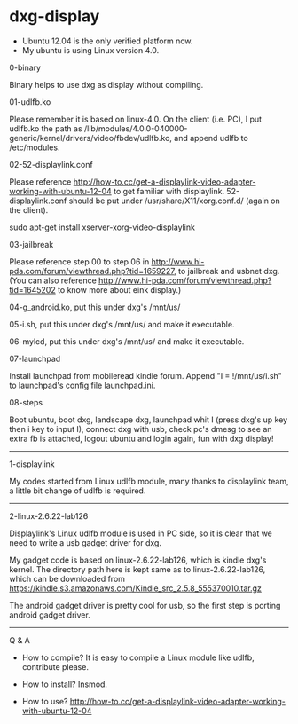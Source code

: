 # dxg-display

- Ubuntu 12.04 is the only verified platform now.
- My ubuntu is using Linux version 4.0.

0-binary

Binary helps to use dxg as display without compiling.

01-udlfb.ko

Please remember it is based on linux-4.0. On the client (i.e. PC), I put udlfb.ko the path as  /lib/modules/4.0.0-040000-generic/kernel/drivers/video/fbdev/udlfb.ko, and append udlfb to /etc/modules.

02-52-displaylink.conf

Please reference http://how-to.cc/get-a-displaylink-video-adapter-working-with-ubuntu-12-04 to get familiar with displaylink. 52-displaylink.conf should be put under /usr/share/X11/xorg.conf.d/ (again on the client).

sudo apt-get install xserver-xorg-video-displaylink

03-jailbreak

Please reference step 00 to step 06 in http://www.hi-pda.com/forum/viewthread.php?tid=1659227, to jailbreak and usbnet dxg. (You can also reference http://www.hi-pda.com/forum/viewthread.php?tid=1645202 to know more about eink display.)

04-g_android.ko, put this under dxg's /mnt/us/

05-i.sh, put this under dxg's /mnt/us/ and make it executable.

06-mylcd, put this under dxg's /mnt/us/ and make it executable.

07-launchpad

Install launchpad from mobileread kindle forum. Append "I = !/mnt/us/i.sh" to launchpad's config file launchpad.ini.

08-steps

Boot ubuntu, boot dxg, landscape dxg, launchpad whit I (press dxg's up key then i key to input I), connect dxg with usb, check pc's dmesg to see an extra fb is attached, logout ubuntu and login again, fun with dxg display!

***************

1-displaylink

My codes started from Linux udlfb module, many thanks to displaylink team, a little bit change of udlfb is required.

***************

2-linux-2.6.22-lab126

Displaylink's Linux udlfb module is used in PC side, so it is clear that we need to write a usb gadget driver for dxg.

My gadget code is based on linux-2.6.22-lab126, which is kindle dxg's kernel. The directory path here is kept same as to linux-2.6.22-lab126, which can be downloaded from https://kindle.s3.amazonaws.com/Kindle_src_2.5.8_555370010.tar.gz

The android gadget driver is pretty cool for usb, so the first step is porting android gadget driver.

***************

Q & A

- How to compile?
It is easy to compile a Linux module like udlfb, contribute please.

- How to install?
Insmod.

- How to use?
http://how-to.cc/get-a-displaylink-video-adapter-working-with-ubuntu-12-04

